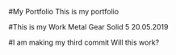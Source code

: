 #My Portfolio
This is my portfolio

#This is my Work
Metal Gear Solid 5
20.05.2019

#I am making my third commit
Will this work?